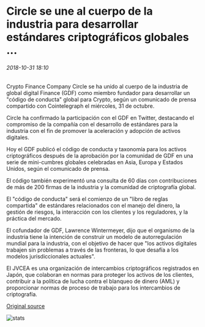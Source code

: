 # Circle se une al cuerpo de la industria para desarrollar estándares criptográficos globales ...

###### 2018-10-31 18:10

Crypto Finance Company Circle se ha unido al cuerpo de la industria de global digital Finance (GDF) como miembro fundador para desarrollar un "código de conducta" global para Crypto, según un comunicado de prensa compartido con Cointelegraph el miércoles, 31 de octubre.

Circle ha confirmado la participación con el GDF en Twitter, destacando el compromiso de la compañía con el desarrollo de estándares para la industria con el fin de promover la aceleración y adopción de activos digitales.

Hoy el GDF publicó el código de conducta y taxonomía para los activos criptográficos después de la aprobación por la comunidad de GDF en una serie de mini-cumbres globales celebradas en Asia, Europa y Estados Unidos, según el comunicado de prensa.

El código también experimentó una consulta de 60 días con contribuciones de más de 200 firmas de la industria y la comunidad de criptografía global.

El "código de conducta" será el comienzo de un "libro de reglas compartida" de estándares relacionados con el manejo del dinero, la gestión de riesgos, la interacción con los clientes y los reguladores, y la práctica del mercado.

El cofundador de GDF, Lawrence Wintermeyer, dijo que el organismo de la industria tiene la intención de construir un modelo de autorregulación mundial para la industria, con el objetivo de hacer que "los activos digitales trabajen sin problemas a través de las fronteras, lo que desafía a los modelos jurisdiccionales actuales".

El JVCEA es una organización de intercambios criptográficos registrados en Japón, que colaboran en normas para proteger los activos de los clientes, contribuir a la política de lucha contra el blanqueo de dinero (AML) y proporcionar normas de proceso de trabajo para los intercambios de criptografía.

[Original source](https://cointelegraph.com/news/circle-joins-industry-body-for-developing-global-crypto-standards)

![stats](https://c.statcounter.com/11760860/0/a89fa40b/1/ "stats")